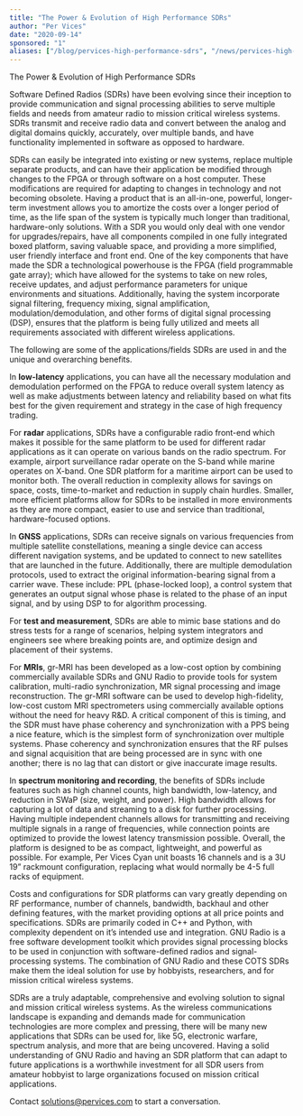 ```yaml
---
title: "The Power & Evolution of High Performance SDRs"
author: "Per Vices"
date: "2020-09-14"
sponsored: "1"
aliases: ["/blog/pervices-high-performance-sdrs", "/news/pervices-high-performance-sdrs"]
---
```


The Power & Evolution of High Performance SDRs


Software Defined Radios (SDRs) have been evolving since their inception to provide communication and signal processing abilities to serve multiple fields and needs from amateur radio to mission critical wireless systems. SDRs transmit and receive radio data and convert between the analog and digital domains quickly, accurately, over multiple bands, and have functionality implemented in software as opposed to hardware. 

SDRs can easily be integrated into existing or new systems, replace multiple separate products, and can have their application be modified through changes to the FPGA or through software on a host computer. These modifications are required for adapting to changes in technology and not becoming obsolete. Having a product that is an all-in-one, powerful, longer-term investment allows you to amortize the costs over a longer period of time, as the life span of the system is typically much longer than traditional, hardware-only solutions. With a SDR you would only deal with one vendor for upgrades/repairs, have all components compiled in one fully integrated boxed platform, saving valuable space, and providing a more simplified, user friendly interface and front end. One of the key components that have made the SDR a technological powerhouse is the FPGA (field programmable gate array); which have allowed for the systems to take on new roles, receive updates, and adjust performance parameters for unique environments and situations. Additionally, having the system incorporate signal filtering, frequency mixing, signal amplification, modulation/demodulation, and other forms of digital signal processing (DSP), ensures that the platform is being fully utilized and meets all requirements associated with different wireless applications. 

The following are some of the applications/fields SDRs are used in and the unique and overarching benefits.

In **low-latency** applications, you can have all the necessary modulation and demodulation performed on the FPGA to reduce overall system latency as well as make adjustments between latency and reliability based on what fits best for the given requirement and strategy in the case of high frequency trading. 

For **radar** applications, SDRs have a configurable radio front-end which makes it possible for the same platform to be used for different radar applications as it can operate on various bands on the radio spectrum. For example, airport surveillance radar operate on the S-band while marine operates on X-band. One SDR platform for a maritime airport can be used to monitor both. The overall reduction in complexity allows for savings on space, costs, time-to-market and reduction in supply chain hurdles. Smaller, more efficient platforms allow for SDRs to be installed in more environments as they are more compact, easier to use and service than traditional, hardware-focused options.  

In **GNSS** applications, SDRs can receive signals on various frequencies from multiple satellite constellations, meaning a single device can access different navigation systems, and be updated to connect to new satellites that are launched in the future. Additionally, there are multiple demodulation protocols, used to extract the original information-bearing signal from a carrier wave. These include: PPL (phase-locked loop), a control system that generates an output signal whose phase is related to the phase of an input signal, and by using DSP to for algorithm processing. 

For **test and measurement**, SDRs are able to mimic base stations and do stress tests for a range of scenarios, helping system integrators and engineers see where breaking points are, and optimize design and placement of their systems. 

For **MRIs**, gr-MRI has been developed as a low-cost option by combining commercially available SDRs and GNU Radio to provide tools for system calibration, multi-radio synchronization, MR signal processing and image reconstruction. The gr-MRI software can be used to develop high-fidelity, low-cost custom MRI spectrometers using commercially available options without the need for heavy R&D. A critical component of this is timing, and the SDR must have phase coherency and synchronization with a PPS being a nice feature, which is the simplest form of synchronization over multiple systems. Phase coherency and synchronization ensures that the RF pulses and signal acquisition that are being processed are in sync with one another; there is no lag that can distort or give inaccurate image results.

In **spectrum monitoring and recording**, the benefits of SDRs include features such as high channel counts, high bandwidth, low-latency, and reduction in SWaP (size, weight, and power). High bandwidth allows for capturing a lot of data and streaming to a disk for further processing. Having multiple independent channels allows for transmitting and receiving multiple signals in a range of frequencies, while connection points are optimized to provide the lowest latency transmission possible. Overall, the platform is designed to be as compact, lightweight, and powerful as possible. For example, Per Vices Cyan unit boasts 16 channels and is a 3U 19” rackmount configuration, replacing what would normally be 4-5 full racks of equipment. 

Costs and configurations for SDR platforms can vary greatly depending on RF performance, number of channels, bandwidth, backhaul and other defining features, with the market providing options at all price points and specifications. SDRs are primarily coded in C++ and Python, with complexity dependent on it’s intended use and integration. GNU Radio is a free software development toolkit which provides signal processing blocks to be used in conjunction with software-defined radios and signal-processing systems. The combination of GNU Radio and these COTS SDRs make them the ideal solution for use by hobbyists, researchers, and for mission critical wireless systems. 

SDRs are a truly adaptable, comprehensive and evolving solution to signal and mission critical wireless systems. As the wireless communications landscape is expanding and demands made for communication technologies are more complex and pressing, there will be many new applications that SDRs can be used for, like 5G, electronic warfare, spectrum analysis, and more that are being uncovered. Having a solid understanding of GNU Radio and having an SDR platform that can adapt to future applications is a worthwhile investment for all SDR users from amateur hobbyist to large organizations focused on mission critical applications. 

Contact solutions@pervices.com to start a conversation.
